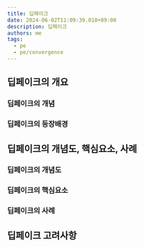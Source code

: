 ```yaml
---
title: 딥페이크
date: 2024-06-02T11:09:39.018+09:00
description: 딥페이크
authors: me
tags:
  - pe
  - pe/convergence
---
```


## 딥페이크의 개요

### 딥페이크의 개념

### 딥페이크의 등장배경

## 딥페이크의 개념도, 핵심요소, 사례

### 딥페이크의 개념도

### 딥페이크의 핵심요소

### 딥페이크의 사례

## 딥페이크 고려사항
